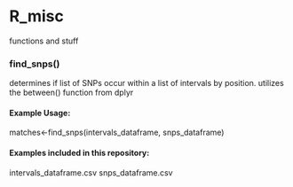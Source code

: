 # R_misc
functions and stuff

### find_snps()

determines if list of SNPs occur within a list of intervals by position. 
utilizes the between() function from dplyr

#### Example Usage:
matches<-find_snps(intervals_dataframe, snps_dataframe)

#### Examples included in this repository:
intervals_dataframe.csv
snps_dataframe.csv
